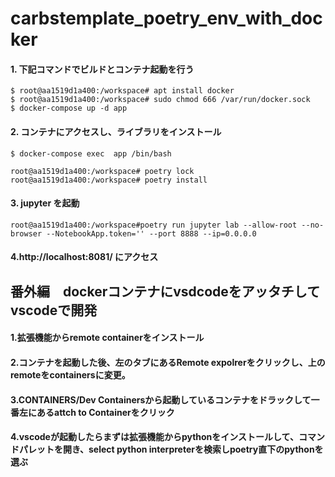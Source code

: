 # carbstemplate_poetry_env_with_docker

#### 1. 下記コマンドでビルドとコンテナ起動を行う
```
$ root@aa1519d1a400:/workspace# apt install docker
$ root@aa1519d1a400:/workspace# sudo chmod 666 /var/run/docker.sock
$ docker-compose up -d app
```

#### 2. コンテナにアクセスし、ライブラリをインストール
```
$ docker-compose exec  app /bin/bash

root@aa1519d1a400:/workspace# poetry lock
root@aa1519d1a400:/workspace# poetry install
```

#### 3. jupyter を起動
```
root@aa1519d1a400:/workspace#poetry run jupyter lab --allow-root --no-browser --NotebookApp.token='' --port 8888 --ip=0.0.0.0
```
#### 4.http://localhost:8081/ にアクセス

## 番外編　dockerコンテナにvsdcodeをアッタチしてvscodeで開発

#### 1.拡張機能からremote containerをインストール

#### 2.コンテナを起動した後、左のタブにあるRemote expolrerをクリックし、上のremoteをcontainersに変更。

#### 3.CONTAINERS/Dev Containersから起動しているコンテナをドラックして一番左にあるattch to Containerをクリック

#### 4.vscodeが起動したらまずは拡張機能からpythonをインストールして、コマンドパレットを開き、select python interpreterを検索しpoetry直下のpythonを選ぶ
